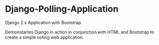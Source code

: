 # Django-Polling-Application
Django 2.x Application with Bootstrap

Demonstartes Django in action in conjunction with HTML and Bootstrap to create a simple voting web application.
